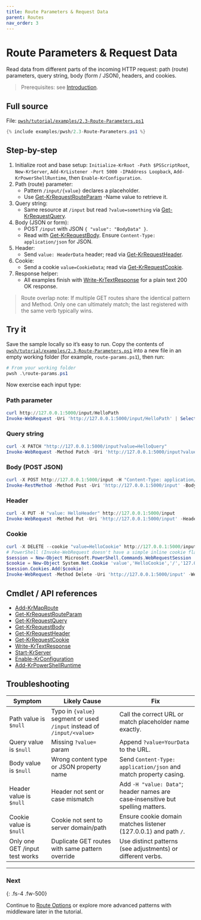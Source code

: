 ```yaml
---
title: Route Parameters & Request Data
parent: Routes
nav_order: 3
---
```


# Route Parameters & Request Data

Read data from different parts of the incoming HTTP request: path (route) parameters, query string, body (form / JSON), headers, and cookies.

> Prerequisites: see [Introduction][Introduction].

## Full source

File: [`pwsh/tutorial/examples/2.3-Route-Parameters.ps1`][2.3-Route-Parameters.ps1]

```powershell
{% include examples/pwsh/2.3-Route-Parameters.ps1 %}
```

## Step-by-step

1. Initialize root and base setup: `Initialize-KrRoot -Path $PSScriptRoot`, `New-KrServer`,
    `Add-KrListener -Port 5000 -IPAddress Loopback`, `Add-KrPowerShellRuntime`, then `Enable-KrConfiguration`.
2. Path (route) parameter:
    - Pattern `/input/{value}` declares a placeholder.
    - Use [Get-KrRequestRouteParam][Get-KrRequestRouteParam] -Name value to retrieve it.
3. Query string:
    - Same resource at `/input` but read `?value=something` via [Get-KrRequestQuery][Get-KrRequestQuery].
4. Body (JSON or form):
    - POST `/input` with JSON `{ "value": "BodyData" }`.
    - Read with [Get-KrRequestBody][Get-KrRequestBody]. Ensure `Content-Type: application/json` for JSON.
5. Header:
    - Send `value: HeaderData` header; read via [Get-KrRequestHeader][Get-KrRequestHeader].
6. Cookie:
    - Send a cookie `value=CookieData`; read via [Get-KrRequestCookie][Get-KrRequestCookie].
7. Response helper:
    - All examples finish with [Write-KrTextResponse][Write-KrTextResponse] for a plain text 200 OK response.

> Route overlap note: If multiple GET routes share the identical pattern and Method.
Only one can ultimately match; the last registered with the same verb typically wins.

## Try it

Save the sample locally so it’s easy to run. Copy the contents of
[`pwsh/tutorial/examples/2.3-Route-Parameters.ps1`][2.3-Route-Parameters.ps1]
into a new file in an empty working folder (for example, `route-params.ps1`), then run:

```powershell
# From your working folder
pwsh .\route-params.ps1
```

Now exercise each input type:

### Path parameter

```powershell
curl http://127.0.0.1:5000/input/HelloPath
Invoke-WebRequest -Uri 'http://127.0.0.1:5000/input/HelloPath' | Select-Object -ExpandProperty Content
```

### Query string

```powershell
curl -X PATCH "http://127.0.0.1:5000/input?value=HelloQuery"
Invoke-WebRequest -Method Patch -Uri 'http://127.0.0.1:5000/input?value=HelloQuery' | Select-Object -ExpandProperty Content
```

### Body (POST JSON)

```powershell
curl -X POST http://127.0.0.1:5000/input -H "Content-Type: application/json" -d '{"value":"HelloBody"}'
Invoke-RestMethod -Method Post -Uri 'http://127.0.0.1:5000/input' -Body (@{ value = 'HelloBody' } | ConvertTo-Json) -ContentType 'application/json'
```

### Header

```powershell
curl -X PUT -H "value: HelloHeader" http://127.0.0.1:5000/input
Invoke-WebRequest -Method Put -Uri 'http://127.0.0.1:5000/input' -Headers @{ value = 'HelloHeader' } | Select-Object -ExpandProperty Content
```

### Cookie

```powershell
curl -X DELETE --cookie "value=HelloCookie" http://127.0.0.1:5000/input
# PowerShell (Invoke-WebRequest doesn't have a simple inline cookie flag; use a WebSession)
$session = New-Object Microsoft.PowerShell.Commands.WebRequestSession
$cookie = New-Object System.Net.Cookie 'value','HelloCookie','/','127.0.0.1'
$session.Cookies.Add($cookie)
Invoke-WebRequest -Method Delete -Uri 'http://127.0.0.1:5000/input' -WebSession $session | Select-Object -ExpandProperty Content
```

## Cmdlet / API references

- [Add-KrMapRoute][Add-KrMapRoute]
- [Get-KrRequestRouteParam][Get-KrRequestRouteParam]
- [Get-KrRequestQuery][Get-KrRequestQuery]
- [Get-KrRequestBody][Get-KrRequestBody]
- [Get-KrRequestHeader][Get-KrRequestHeader]
- [Get-KrRequestCookie][Get-KrRequestCookie]
- [Write-KrTextResponse][Write-KrTextResponse]
- [Start-KrServer][Start-KrServer]
- [Enable-KrConfiguration][Enable-KrConfiguration]
- [Add-KrPowerShellRuntime][Add-KrPowerShellRuntime]

## Troubleshooting

| Symptom                        | Likely Cause                                                           | Fix                                                                             |
|--------------------------------|------------------------------------------------------------------------|---------------------------------------------------------------------------------|
| Path value is `$null`          | Typo in `{value}` segment or used `/input` instead of `/input/<value>` | Call the correct URL or match placeholder name exactly.                         |
| Query value is `$null`         | Missing `?value=` param                                                | Append `?value=YourData` to the URL.                                            |
| Body value is `$null`          | Wrong content type or JSON property name                               | Send `Content-Type: application/json` and match property casing.                |
| Header value is `$null`        | Header not sent or case mismatch                                       | Add `-H "value: Data"`; header names are case‑insensitive but spelling matters. |
| Cookie value is `$null`        | Cookie not sent to server domain/path                                  | Ensure cookie domain matches listener (127.0.0.1) and path `/`.                 |
| Only one GET /input test works | Duplicate GET routes with same pattern override                        | Use distinct patterns (see adjustments) or different verbs.                     |

---

### Next

{: .fs-4 .fw-500}

Continue to [Route Options][Next] or explore more advanced patterns with middleware later in the tutorial.

[2.3-Route-Parameters.ps1]: /pwsh/tutorial/examples/2.3-Route-Parameters.ps1
[Add-KrMapRoute]: /pwsh/cmdlets/Add-KrMapRoute
[Get-KrRequestRouteParam]: /pwsh/cmdlets/Get-KrRequestRouteParam
[Get-KrRequestQuery]: /pwsh/cmdlets/Get-KrRequestQuery
[Get-KrRequestBody]: /pwsh/cmdlets/Get-KrRequestBody
[Get-KrRequestHeader]: /pwsh/cmdlets/Get-KrRequestHeader
[Get-KrRequestCookie]: /pwsh/cmdlets/Get-KrRequestCookie
[Write-KrTextResponse]: /pwsh/cmdlets/Write-KrTextResponse
[Start-KrServer]: /pwsh/cmdlets/Start-KrServer
[Enable-KrConfiguration]: /pwsh/cmdlets/Enable-KrConfiguration
[Add-KrPowerShellRuntime]: /pwsh/cmdlets/Add-KrPowerShellRuntime
[Next]: ./4.Route-Options
[Introduction]: ../1.introduction/index#prerequisites
